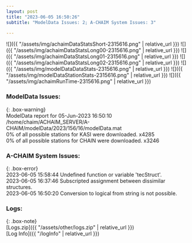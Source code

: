 ```yaml
---
layout: post
title: "2023-06-05 16:50:26"
subtitle: "ModelData Issues: 2; A-CHAIM System Issues: 3"

---
```


![]({{ "/assets/img/achaimDataStatsShort-2315616.png" | relative_url }})
![]({{ "/assets/img/achaimDataStatsLong00-2315616.png" | relative_url }})
![]({{ "/assets/img/achaimDataStatsLong01-2315616.png" | relative_url }})
![]({{ "/assets/img/achaimDataStatsLong02-2315616.png" | relative_url }})
![]({{ "/assets/img/modelDataDataStats-2315616.png" | relative_url }})
![]({{ "/assets/img/modelDataStationStats-2315616.png" | relative_url }})
![]({{ "/assets/img/achaimRunTime-2315616.png" | relative_url }})


### ModelData Issues:  
  
{: .box-warning}  
 ModelData report for 05-Jun-2023 16:50:10   
 /home/chaim/ACHAIM_SERVER/A-CHAIM/modelData/2023/156/16/modelData.mat   
 0% of all possible stations for KASI were downloaded. x4285   
 0% of all possible stations for CHAIN were downloaded. x3246   
  
### A-CHAIM System Issues:  
  
{: .box-error}  
2023-06-05 15:58:44 Undefined function or variable 'tecStruct'.  
2023-06-05 16:37:46 Subscripted assignment between dissimilar structures.  
2023-06-05 16:50:20 Conversion to logical from string is not possible.  

### Logs:  
  
{: .box-note}  
[Logs.zip]({{ "/assets/other/logs.zip" | relative_url }})  
[Log Info]({{ "/logInfo" | relative_url }})  
